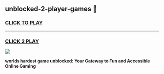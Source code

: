 
## unblocked-2-player-games 👋
<h3>
<a href="https://premium.freeplayer.one?title=unblocked-2-player-games&ref=14F">CLICK TO PLAY</a></h3>
<hr>

<h3>
<a href="https://premium.freeplayer.one?title=unblocked-2-player-games&ref=14F">CLICK 2 PLAY</a>
  
</h3>

<a href="https://premium.freeplayer.one?title=unblocked-2-player-games&ref=12F/"><img src="https://clearcache.store/games.png"></a>


**worlds hardest game unblocked: Your Gateway to Fun and Accessible Online Gaming**
